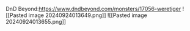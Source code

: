 DnD Beyond:https://www.dndbeyond.com/monsters/17056-weretiger
![[Pasted image 20240924013649.png]]
![[Pasted image 20240924013655.png]]